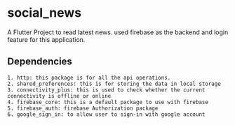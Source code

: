 # social_news

A Flutter Project to read latest news. used firebase as the backend and login feature for this application.

## Dependencies

    1. http: this package is for all the api operations.
    2. shared_preferences: this is for storing the data in local storage
    3. connectivity_plus: this is used to check whether the current connectivity is offline or online
    4. firebase_core: this is a default package to use with firebase
    5. firebase_auth: firebase Authorization package
    6. google_sign_in: to allow user to sign-in with google account
